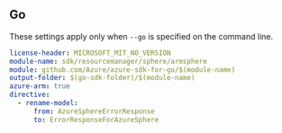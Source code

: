 ## Go

These settings apply only when `--go` is specified on the command line.

``` yaml $(go) && $(track2)
license-header: MICROSOFT_MIT_NO_VERSION
module-name: sdk/resourcemanager/sphere/armsphere
module: github.com/Azure/azure-sdk-for-go/$(module-name)
output-folder: $(go-sdk-folder)/$(module-name)
azure-arm: true
directive:
  - rename-model:
      from: AzureSphereErrorResponse
      to: ErrorResponseForAzureSphere
```
